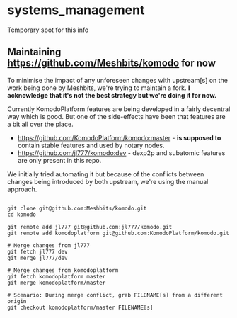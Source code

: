 # systems_management
Temporary spot for this info


## Maintaining https://github.com/Meshbits/komodo for now

To minimise the impact of any unforeseen changes with upstream[s] on the work being done by Meshbits, we're trying to maintain a fork. **I acknowledge that it's not the best strategy but we're doing it for now.**

Currently KomodoPlatform features are being developed in a fairly decentral way which is good. But one of the side-effects have been that features are a bit all over the place.
- https://github.com/KomodoPlatform/komodo:master - **is supposed to** contain stable features and used by notary nodes.
- https://github.com/jl777/komodo:dev - dexp2p and subatomic features are only present in this repo.

We initially tried automating it but because of the conflicts between changes being introduced by both upstream, we're using the manual approach.

```shell

git clone git@github.com:Meshbits/komodo.git
cd komodo

git remote add jl777 git@github.com:jl777/komodo.git
git remote add komodoplatform git@github.com:KomodoPlatform/komodo.git

# Merge changes from jl777
git fetch jl777 dev
git merge jl777/dev

# Merge changes from komodoplatform
git fetch komodoplatform master
git merge komodoplatform/master

# Scenario: During merge conflict, grab FILENAME[s] from a different origin
git checkout komodoplatform/master FILENAME[s]
```
